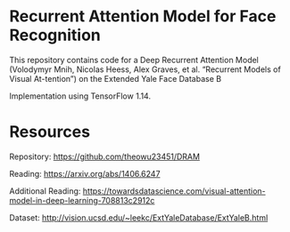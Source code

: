 # Recurrent Attention Model for Face Recognition

This repository contains code for a Deep Recurrent Attention Model (Volodymyr Mnih, Nicolas Heess, Alex Graves, et al. “Recurrent Models of Visual At-tention”) on the Extended Yale Face Database B

Implementation using TensorFlow 1.14.


# Resources

Repository: https://github.com/theowu23451/DRAM

Reading: https://arxiv.org/abs/1406.6247

Additional Reading: https://towardsdatascience.com/visual-attention-model-in-deep-learning-708813c2912c

Dataset: http://vision.ucsd.edu/~leekc/ExtYaleDatabase/ExtYaleB.html



